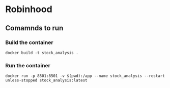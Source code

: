 # Robinhood

## Comamnds to run

### Build the container
```shell
docker build -t stock_analysis .
```

### Run the container
```shell
docker run -p 8501:8501 -v $(pwd):/app --name stock_analysis --restart unless-stopped stock_analysis:latest
```
